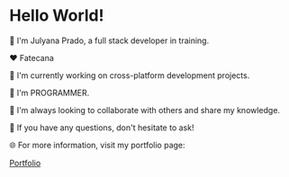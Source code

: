 # Hello World!

👋 I'm Julyana Prado, a full stack developer in training.

❤️ Fatecana

🔭 I'm currently working on cross-platform development projects.

🌱 I'm PROGRAMMER.

👯 I'm always looking to collaborate with others and share my knowledge.

💬 If you have any questions, don't hesitate to ask!

🌐 For more information, visit my portfolio page:

[Portfolio](https://86c42919-63fd-4d5c-975c-e06e43042b18-00-2vlox1low0mkr.worf.replit.dev/)
